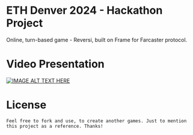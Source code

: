# ETH Denver 2024 - Hackathon Project

Online, turn-based game - Reversi, built on Frame for Farcaster protocol.

# Video Presentation

[![IMAGE ALT TEXT HERE](https://img.youtube.com/vi/M7dLA8lYS1c/0.jpg)](https://youtu.be/M7dLA8lYS1c)

# License

```
Feel free to fork and use, to create another games. Just to mention this project as a reference. Thanks!
```

